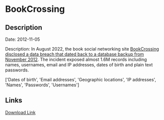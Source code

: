 # BookCrossing

## Description

Date: 2012-11-05

Description:
In August 2022, the book social networking site <a href="https://www.bookcrossing.com/forum/9/584194" target="_blank" rel="noopener">BookCrossing disclosed a data breach that dated back to a database backup from November 2012</a>. The incident exposed almost 1.6M records including names, usernames, email and IP addresses, dates of birth and plain text passwords.


['Dates of birth', 'Email addresses', 'Geographic locations', 'IP addresses', 'Names', 'Passwords', 'Usernames']

## Links

[Download Link](https://link-to.net/1229997/461.33431208657873/dynamic/?r=aHR0cHM6Ly93d3cubWVkaWFmaXJlLmNvbS92aWV3L2hueW95eVZzUEVpbDlvei9ib29rY3Jvc3NpbmcuY29tL2ZpbGU=)